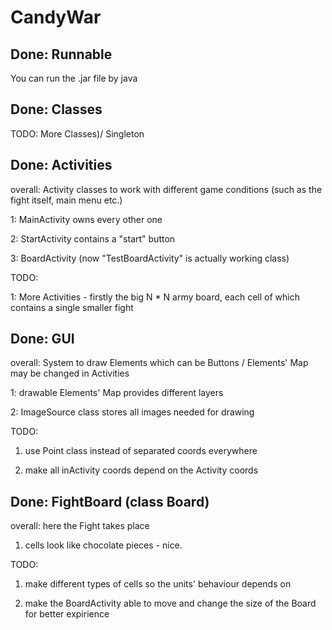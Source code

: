 # CandyWar



Done: Runnable
------------------------------------------------------------
You can run the .jar file by java


Done: Classes
------------------------------------------------------------

TODO: More Classes)/ Singleton


Done: Activities
------------------------------------------------------------

overall: Activity classes to work with different game conditions (such as the fight itself, main menu etc.)

1: MainActivity owns every other one

2: StartActivity contains a "start" button

3: BoardActivity (now "TestBoardActivity" is actually working class)

TODO:

1: More Activities - firstly the big N * N army board, each cell of which contains a single smaller fight



Done: GUI
------------------------------------------------------------

overall: System to draw Elements which can be Buttons / Elements' Map may be changed in Activities

1: drawable Elements' Map provides different layers

2: ImageSource class stores all images needed for drawing

TODO:

1. use Point class instead of separated coords everywhere

2. make all inActivity coords depend on the Activity coords


Done: FightBoard (class Board)
------------------------------------------------------------

overall: here the Fight takes place

1. cells look like chocolate pieces - nice.

TODO:

1. make different types of cells so the units' behaviour depends on

2. make the BoardActivity able to move and change the size of the Board for better expirience
